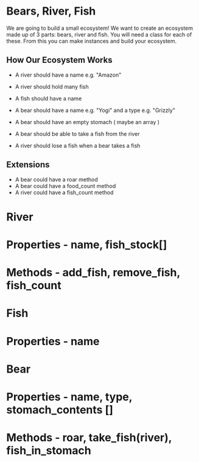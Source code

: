 # Bears, River, Fish

We are going to build a small ecosystem! We want to create an ecosystem made up of 3 parts: bears, river and fish. You will need a class for each of these. From this you can make instances and build your ecosystem.

## How Our Ecosystem Works

- A river should have a name e.g. "Amazon"
- A river should hold many fish
- A fish should have a name

- A bear should have a name e.g. "Yogi" and a type e.g. "Grizzly"
- A bear should have an empty stomach ( maybe an array )

- A bear should be able to take a fish from the river
- A river should lose a fish when a bear takes a fish

## Extensions

- A bear could have a roar method
- A bear could have a food_count method
- A river could have a fish_count method

# River
# Properties - name, fish_stock[]
# Methods - add_fish, remove_fish, fish_count

# Fish
# Properties - name

# Bear
# Properties - name, type, stomach_contents []
# Methods - roar, take_fish(river), fish_in_stomach

